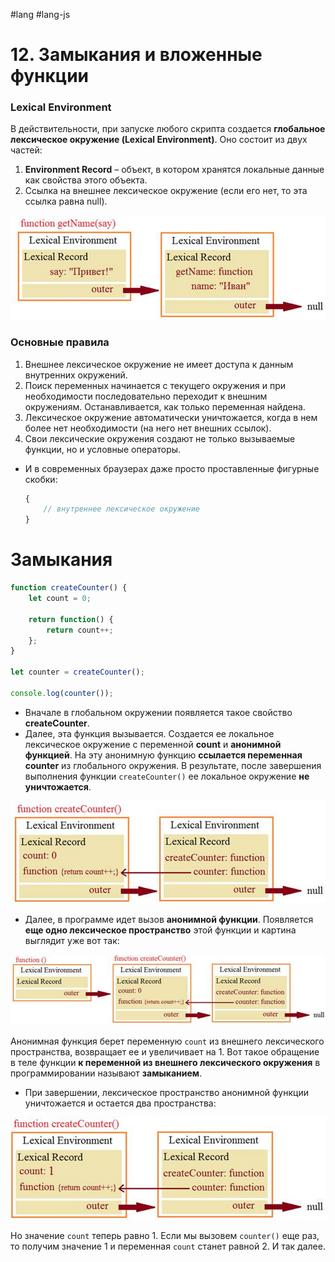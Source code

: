 #lang #lang-js

# 12. Замыкания и вложенные функции

### **Lexical Environment**

В действительности, при запуске любого скрипта создается **глобальное лексическое окружение (Lexical Environment)**. Оно состоит из двух частей:

1. **Environment Record** – объект, в котором хранятся локальные данные как свойства этого объекта.
2. Ссылка на внешнее лексическое окружение (если его нет, то эта ссылка равна null).

![](heap/_files/js/Pasted%20image%2020241001211028.png)

### **Основные правила**

1. Внешнее лексическое окружение не имеет доступа к данным внутренних окружений.
2. Поиск переменных начинается с текущего окружения и при необходимости последовательно переходит к внешним окружениям. Останавливается, как только переменная найдена.
3. Лексическое окружение автоматически уничтожается, когда в нем более нет необходимости (на него нет внешних ссылок).
4. Свои лексические окружения создают не только вызываемые функции, но и условные операторы.

- И в современных браузерах даже просто проставленные фигурные скобки:

  ```javascript
  {
      // внутреннее лексическое окружение     
  }
  ```

# **Замыкания**

```javascript
function createCounter() {
    let count = 0;

    return function() {
        return count++;
    };
}

let counter = createCounter();

console.log(counter());
```

- Вначале в глобальном окружении появляется такое свойство **createCounter**.
- Далее, эта функция вызывается. Создается ее локальное лексическое окружение с переменной **count** и **анонимной функцией**. На эту анонимную функцию **ссылается переменная counter** из глобального окружения. В результате, после завершения выполнения функции `createCounter()` ее локальное окружение **не уничтожается**.

![](heap/_files/js/Pasted%20image%2020241001211046.png)

- Далее, в программе идет вызов **анонимной функции**. Появляется **еще одно лексическое пространство** этой функции и картина выглядит уже вот так:

![](heap/_files/js/Pasted%20image%2020241001211054.png)

Анонимная функция берет переменную `count` из внешнего лексического пространства, возвращает ее и увеличивает на 1. Вот такое обращение в теле функции **к переменной из внешнего лексического окружения** в программировании называют **замыканием**.
- При завершении, лексическое пространство анонимной функции уничтожается и остается два пространства:

![](heap/_files/js/Pasted%20image%2020241001211103.png)

Но значение `count` теперь равно 1. Если мы вызовем `counter()` еще раз, то получим значение 1 и переменная `count` станет равной 2. И так далее.
